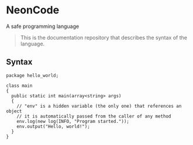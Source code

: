 # NeonCode
A safe programming language

> This is the documentation repository that describes the syntax of the language.

## Syntax

```
package hello_world;

class main
{
  public static int main(array<string> args)
  {
    // "env" is a hidden variable (the only one) that references an object
    // it is automatically passed from the caller of any method
    env.log(new log(INFO, "Program started."));
    env.output("Hello, world!");
  }
}

```
